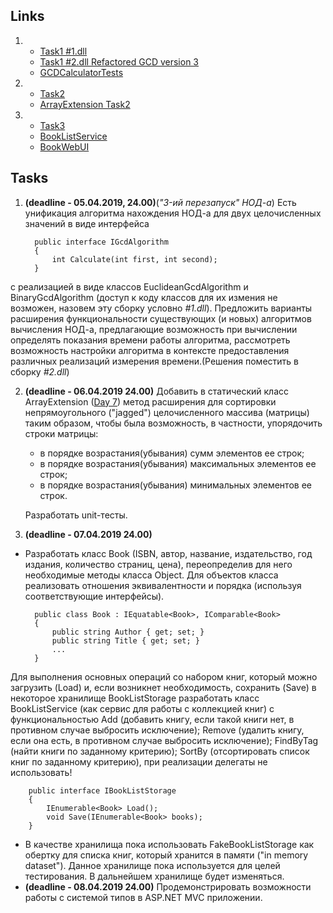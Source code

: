 ## Links
1. - [Task1 #1.dll](https://github.com/mtsyvis/.NET-Training.-Spring-2019/tree/master/NET1.S.2019.Tsyvis.08/NET1.S.2019.Tsyvis.08) 
   - [Task1 #2.dll Refactored GCD version 3](https://github.com/mtsyvis/.NET-Training.-Spring-2019/tree/master/NET1.S.2019.Tsyvis.08/GcdCalculationDecorator)
   - [GCDCalculatorTests](https://github.com/mtsyvis/.NET-Training.-Spring-2019/blob/master/NET1.S.2019.Tsyvis.08/NET1.S.2019.Tsyvis.08.Tests/GCDCalculatorTests.cs)

2. - [Task2](https://github.com/mtsyvis/.NET-Training.-Spring-2019/tree/master/NET1.S.2019.Tsyvis.07/NET1.S.2019.Tsyvis.07/Sort%20jagged%20array)
   - [ArrayExtension Task2](https://github.com/mtsyvis/.NET-Training.-Spring-2019/blob/master/NET1.S.2019.Tsyvis.07/NET1.S.2019.Tsyvis.07/ArrayExtension.cs)

3. - [Task3](https://github.com/mtsyvis/.NET-Training.-Spring-2019/tree/master/NET1.S.2019.Tsyvis.08/BookService)
   - [BookListService](https://github.com/mtsyvis/.NET-Training.-Spring-2019/blob/master/NET1.S.2019.Tsyvis.08/BookService/BookListService.cs)
   - [BookWebUI](https://github.com/mtsyvis/.NET-Training.-Spring-2019/tree/master/NET1.S.2019.Tsyvis.08/BookWebUI)

## Tasks

1. **(deadline - 05.04.2019, 24.00)**(*"3-ий перезапуск" НОД-а*) Есть унификация алгоритма нахождения НОД-а для двух целочисленных значений в виде интерфейса 

		 public interface IGcdAlgorithm
		 {
		     int Calculate(int first, int second);
		 }
		 
c реализацией в виде классов EuclideanGcdAlgorithm и BinaryGcdAlgorithm (доступ к коду классов для их измения не возможен, назовем эту сборку условно *#1.dll*). Предложить варианты расширения функциональности существующих (и новых) алгоритмов вычисления НОД-а, предлагающие возможность при вычислении определять показания времени работы алгоритма, рассмотреть возможность настройки алгоритма в контексте предоставления различных реализаций измерения времени.(Решения поместить в сборку *#2.dll*) 

2. **(deadline - 06.04.2019 24.00)** Добавить в статический класс ArrayExtension ([Day 7](https://github.com/AnzhelikaKravchuk/.NET-Training.-Spring-2019/tree/master/Day%207%20-%2002.04.2019)) метод расширения для сортировки непрямоугольного ("jagged") целочисленного массива (матрицы) таким образом, чтобы была возможность, в частности, упорядочить строки матрицы:
   - в порядке возрастания(убывания) сумм элементов ее строк;
   - в порядке возрастания(убывания) максимальных элементов ее строк;
   - в порядке возрастания(убывания) минимальных элементов ее строк.
   
   Разработать unit-тесты.

3. **(deadline - 07.04.2019 24.00)** 
- Разработать класс Book (ISBN, автор, название, издательство, год издания, количество страниц, цена), переопределив для него необходимые методы класса Object. Для объектов класса реализовать отношения эквивалентности и порядка (используя соответствующие интерфейсы). 

		public class Book : IEquatable<Book>, IComparable<Book>
		{
		    public string Author { get; set; }
		    public string Title { get; set; }
		    ...
		}
		
Для выполнения основных операций со набором книг, который можно загрузить (Load) и, если возникнет необходимость, сохранить (Save) в некоторое хранилище BookListStorage разработать класс BookListService (как сервис для работы с коллекцией книг) с функциональностью Add (добавить книгу, если такой книги нет, в противном случае выбросить исключение); Remove (удалить книгу, если она есть, в противном случае выбросить исключение); FindByTag (найти книги по заданному критерию); SortBy (отсортировать список книг по заданному критерию), при реализации делегаты не использовать! 
		
		public interface IBookListStorage
		{
		    IEnumerable<Book> Load();
		    void Save(IEnumerable<Book> books);
		}
		
- В качестве хранилища пока использовать FakeBookListStorage как обертку для списка книг, который хранится в памяти ("in memory dataset"). Данное хранилище пока используется для целей тестирования. В дальнейшем хранилище будет изменяться.
- **(deadline - 08.04.2019 24.00)** Продемонстрировать возможности работы с системой типов в ASP.NET MVC приложении.
   
